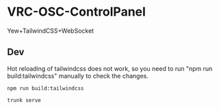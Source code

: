# VRC-OSC-ControlPanel
Yew+TailwindCSS+WebSocket

## Dev

Hot reloading of tailwindcss does not work, so you need to run "npm run build:tailwindcss" manually to check the changes.
```
npm run build:tailwindcss
```

```
trunk serve
```

